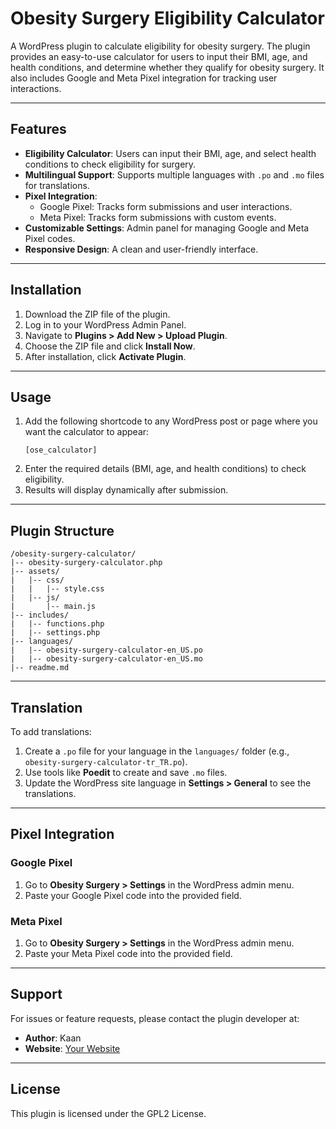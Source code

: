 # Obesity Surgery Eligibility Calculator

A WordPress plugin to calculate eligibility for obesity surgery. The plugin provides an easy-to-use calculator for users to input their BMI, age, and health conditions, and determine whether they qualify for obesity surgery. It also includes Google and Meta Pixel integration for tracking user interactions.

---

## Features

- **Eligibility Calculator**: Users can input their BMI, age, and select health conditions to check eligibility for surgery.
- **Multilingual Support**: Supports multiple languages with `.po` and `.mo` files for translations.
- **Pixel Integration**:
  - Google Pixel: Tracks form submissions and user interactions.
  - Meta Pixel: Tracks form submissions with custom events.
- **Customizable Settings**: Admin panel for managing Google and Meta Pixel codes.
- **Responsive Design**: A clean and user-friendly interface.

---

## Installation

1. Download the ZIP file of the plugin.
2. Log in to your WordPress Admin Panel.
3. Navigate to **Plugins > Add New > Upload Plugin**.
4. Choose the ZIP file and click **Install Now**.
5. After installation, click **Activate Plugin**.

---

## Usage

1. Add the following shortcode to any WordPress post or page where you want the calculator to appear:
   ```
   [ose_calculator]
   ```
2. Enter the required details (BMI, age, and health conditions) to check eligibility.
3. Results will display dynamically after submission.

---

## Plugin Structure

```
/obesity-surgery-calculator/
|-- obesity-surgery-calculator.php
|-- assets/
|   |-- css/
|   |   |-- style.css
|   |-- js/
|       |-- main.js
|-- includes/
|   |-- functions.php
|   |-- settings.php
|-- languages/
|   |-- obesity-surgery-calculator-en_US.po
|   |-- obesity-surgery-calculator-en_US.mo
|-- readme.md
```

---

## Translation

To add translations:

1. Create a `.po` file for your language in the `languages/` folder (e.g., `obesity-surgery-calculator-tr_TR.po`).
2. Use tools like **Poedit** to create and save `.mo` files.
3. Update the WordPress site language in **Settings > General** to see the translations.

---

## Pixel Integration

### Google Pixel

1. Go to **Obesity Surgery > Settings** in the WordPress admin menu.
2. Paste your Google Pixel code into the provided field.

### Meta Pixel

1. Go to **Obesity Surgery > Settings** in the WordPress admin menu.
2. Paste your Meta Pixel code into the provided field.

---

## Support

For issues or feature requests, please contact the plugin developer at:
- **Author**: Kaan
- **Website**: [Your Website](https://yourwebsite.com)

---

## License

This plugin is licensed under the GPL2 License.
